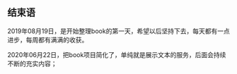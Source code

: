 ## 结束语

2019年08月19日，是开始整理book的第一天，希望以后坚持下去，每天都有一点进步，每周都有满满的收获。

2020年06月22日，把book项目简化了，单纯就是展示文本的服务，后面会持续不断的充实内容；